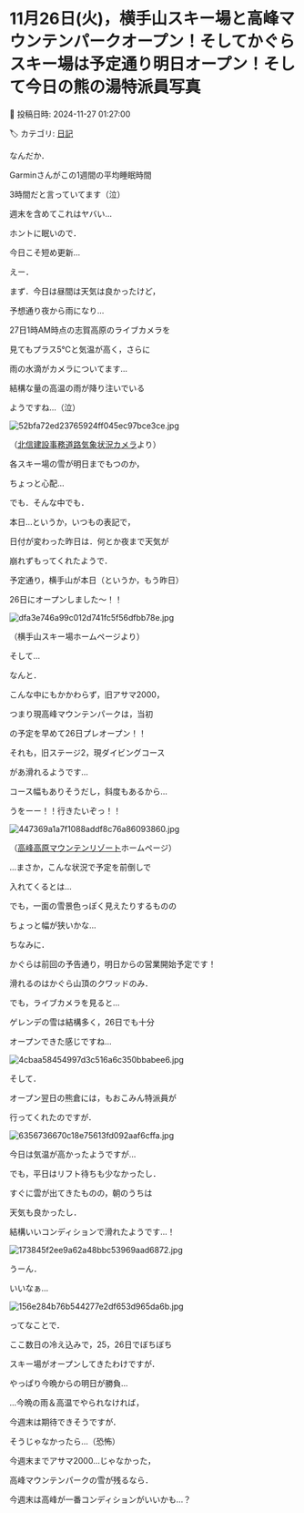 # 11月26日(火)，横手山スキー場と高峰マウンテンパークオープン！そしてかぐらスキー場は予定通り明日オープン！そして今日の熊の湯特派員写真

📅 投稿日時: 2024-11-27 01:27:00

🏷️ カテゴリ: [日記](cc4b5682fb7b8b144980957a978653fb0.md)

なんだか．


Garminさんがこの1週間の平均睡眠時間


3時間だと言っていてます（泣）


週末を含めてこれはヤバい…





ホントに眠いので．


今日こそ短め更新…





えー．


まず．今日は昼間は天気は良かったけど，


予想通り夜から雨になり…


27日1時AM時点の志賀高原のライブカメラを


見てもプラス5℃と気温が高く，さらに


雨の水滴がカメラについてます…


結構な量の高温の雨が降り注いでいる


ようですね…（泣）




![52bfa72ed23765924ff045ec97bce3ce.jpg](images/52bfa72ed23765924ff045ec97bce3ce.jpg)




（[北信建設事務道路気象状況カメラ](http://hokushin.pref-nagano-roadcamera.jp/)より）





各スキー場の雪が明日までもつのか，


ちょっと心配…





でも．そんな中でも．


本日…というか，いつもの表記で，


日付が変わった昨日は．何とか夜まで天気が


崩れずもってくれたようで．


予定通り，横手山が本日（というか，もう昨日）


26日にオープンしました～！！







![dfa3e746a99c012d741fc5f56dfbb78e.jpg](images/dfa3e746a99c012d741fc5f56dfbb78e.jpg)




（横手山スキー場ホームページより）





そして…


なんと．


こんな中にもかかわらず，旧アサマ2000，


つまり現高峰マウンテンパークは，当初


の予定を早めて26日プレオープン！！


それも，旧ステージ2，現ダイビングコース


があ滑れるようです…


コース幅もありそうだし，斜度もあるから…


うをーー！！行きたいぞっ！！




![447369a1a7f1088addf8c76a86093860.jpg](images/447369a1a7f1088addf8c76a86093860.jpg)




（[高峰高原マウンテンリゾート](https://asama2000.com/2024/11/26/24-2025-11%e6%9c%8826%e6%97%a5%e7%84%a1%e4%ba%8b%e3%83%97%e3%83%ac%e3%82%aa%e3%83%bc%e3%83%97%e3%83%b3%e8%87%b4%e3%81%97%e3%81%be%e3%81%97%e3%81%9f%ef%bc%81/)ホームページ）





…まさか，こんな状況で予定を前倒しで


入れてくるとは…


でも，一面の雪景色っぽく見えたりするものの


ちょっと幅が狭いかな…





ちなみに．


かぐらは前回の予告通り，明日からの営業開始予定です！


滑れるのはかぐら山頂のクワッドのみ．





でも，ライブカメラを見ると…


ゲレンデの雪は結構多く，26日でも十分


オープンできた感じですね…




![4cbaa58454997d3c516a6c350bbabee6.jpg](images/4cbaa58454997d3c516a6c350bbabee6.jpg)







そして．


オープン翌日の熊倉には，もおこみん特派員が


行ってくれたのですが．




![6356736670c18e75613fd092aaf6cffa.jpg](images/6356736670c18e75613fd092aaf6cffa.jpg)







今日は気温が高かったようですが…


でも，平日はリフト待ちも少なかったし．


すぐに雲が出てきたものの，朝のうちは


天気も良かったし．


結構いいコンディションで滑れたようです…！




![173845f2ee9a62a48bbc53969aad6872.jpg](images/173845f2ee9a62a48bbc53969aad6872.jpg)







うーん．


いいなぁ…




![156e284b76b544277e2df653d965da6b.jpg](images/156e284b76b544277e2df653d965da6b.jpg)










ってなことで．


ここ数日の冷え込みで，25，26日でぼちぼち


スキー場がオープンしてきたわけですが．


やっぱり今晩からの明日が勝負…


…今晩の雨＆高温でやられなければ，


今週末は期待できそうですが．


そうじゃなかったら…（恐怖）





今週末までアサマ2000…じゃなかった，


高峰マウンテンパークの雪が残るなら．


今週末は高峰が一番コンディションがいいかも…？
